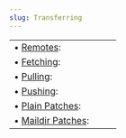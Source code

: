 ```yaml
---
slug: Transferring
---
```


|                                       |    |    |
| :------------------------------------ | -- | :- |
| • [Remotes](Remotes):                 |    |    |
| • [Fetching](Fetching):               |    |    |
| • [Pulling](Pulling):                 |    |    |
| • [Pushing](Pushing):                 |    |    |
| • [Plain Patches](Plain-Patches):     |    |    |
| • [Maildir Patches](Maildir-Patches): |    |    |
